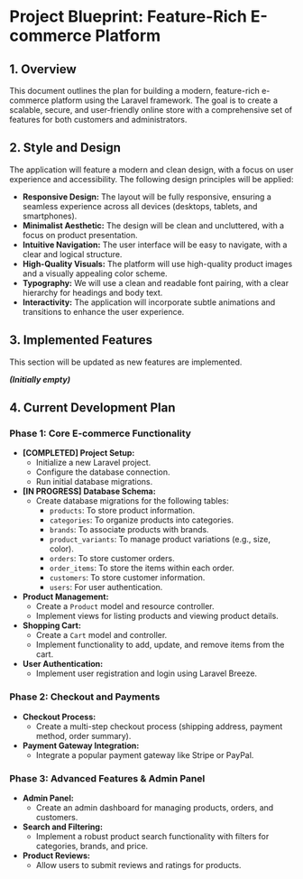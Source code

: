 # Project Blueprint: Feature-Rich E-commerce Platform

## 1. Overview

This document outlines the plan for building a modern, feature-rich e-commerce platform using the Laravel framework. The goal is to create a scalable, secure, and user-friendly online store with a comprehensive set of features for both customers and administrators.

## 2. Style and Design

The application will feature a modern and clean design, with a focus on user experience and accessibility. The following design principles will be applied:

*   **Responsive Design:** The layout will be fully responsive, ensuring a seamless experience across all devices (desktops, tablets, and smartphones).
*   **Minimalist Aesthetic:** The design will be clean and uncluttered, with a focus on product presentation.
*   **Intuitive Navigation:** The user interface will be easy to navigate, with a clear and logical structure.
*   **High-Quality Visuals:** The platform will use high-quality product images and a visually appealing color scheme.
*   **Typography:** We will use a clean and readable font pairing, with a clear hierarchy for headings and body text.
*   **Interactivity:** The application will incorporate subtle animations and transitions to enhance the user experience.

## 3. Implemented Features

This section will be updated as new features are implemented.

***(Initially empty)***

## 4. Current Development Plan

### Phase 1: Core E-commerce Functionality

*   **[COMPLETED] Project Setup:**
    *   Initialize a new Laravel project.
    *   Configure the database connection.
    *   Run initial database migrations.
*   **[IN PROGRESS] Database Schema:**
    *   Create database migrations for the following tables:
        *   `products`: To store product information.
        *   `categories`: To organize products into categories.
        *   `brands`: To associate products with brands.
        *   `product_variants`: To manage product variations (e.g., size, color).
        *   `orders`: To store customer orders.
        *   `order_items`: To store the items within each order.
        *   `customers`: To store customer information.
        *   `users`: For user authentication.
*   **Product Management:**
    *   Create a `Product` model and resource controller.
    *   Implement views for listing products and viewing product details.
*   **Shopping Cart:**
    *   Create a `Cart` model and controller.
    *   Implement functionality to add, update, and remove items from the cart.
*   **User Authentication:**
    *   Implement user registration and login using Laravel Breeze.

### Phase 2: Checkout and Payments

*   **Checkout Process:**
    *   Create a multi-step checkout process (shipping address, payment method, order summary).
*   **Payment Gateway Integration:**
    *   Integrate a popular payment gateway like Stripe or PayPal.

### Phase 3: Advanced Features & Admin Panel

*   **Admin Panel:**
    *   Create an admin dashboard for managing products, orders, and customers.
*   **Search and Filtering:**
    *   Implement a robust product search functionality with filters for categories, brands, and price.
*   **Product Reviews:**
    *   Allow users to submit reviews and ratings for products.

